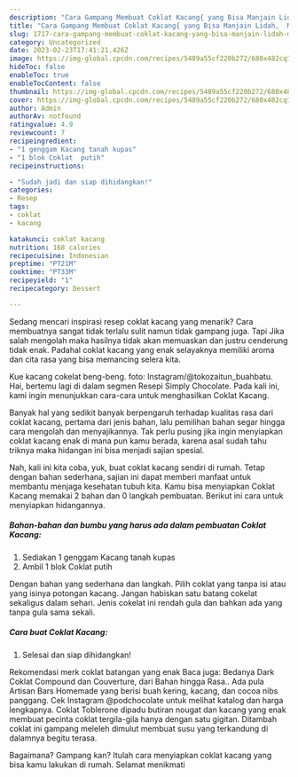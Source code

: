 ```yaml
---
description: "Cara Gampang Membuat Coklat Kacang{ yang Bisa Manjain Lidah,  Menu Buat lebaran"
title: "Cara Gampang Membuat Coklat Kacang{ yang Bisa Manjain Lidah,  Menu Buat lebaran"
slug: 1717-cara-gampang-membuat-coklat-kacang-yang-bisa-manjain-lidah-menu-buat-lebaran
category: Uncategorized
date: 2023-02-23T17:41:21.426Z
image: https://img-global.cpcdn.com/recipes/5489a55cf220b272/680x482cq70/coklat-kacang-foto-resep-utama.jpg
hideToc: false
enableToc: true
enableTocContent: false
thumbnail: https://img-global.cpcdn.com/recipes/5489a55cf220b272/680x482cq70/coklat-kacang-foto-resep-utama.jpg
cover: https://img-global.cpcdn.com/recipes/5489a55cf220b272/680x482cq70/coklat-kacang-foto-resep-utama.jpg
author: Admin
authorAv: notfound
ratingvalue: 4.9
reviewcount: 7
recipeingredient:
- "1 genggam Kacang tanah kupas"
- "1 blok Coklat  putih"
recipeinstructions:

- "Sudah jadi dan siap dihidangkan!"
categories:
- Resep
tags:
- coklat
- kacang

katakunci: coklat kacang 
nutrition: 168 calories
recipecuisine: Indonesian
preptime: "PT21M"
cooktime: "PT33M"
recipeyield: "1"
recipecategory: Dessert

---
```



Sedang mencari inspirasi resep coklat kacang yang menarik? Cara membuatnya sangat tidak terlalu sulit namun tidak gampang juga. Tapi Jika salah mengolah maka hasilnya tidak akan memuaskan dan justru cenderung tidak enak. Padahal coklat kacang yang enak selayaknya memiliki aroma dan cita rasa yang bisa memancing selera kita.


Kue kacang cokelat beng-beng. foto: Instagram/@tokozaitun_buahbatu. Hai, bertemu lagi di dalam segmen Resepi Simply Chocolate. Pada kali ini, kami ingin menunjukkan cara-cara untuk menghasilkan Coklat Kacang.

Banyak hal yang sedikit banyak berpengaruh terhadap kualitas rasa dari coklat kacang, pertama dari jenis bahan, lalu pemilihan bahan segar hingga cara mengolah dan menyajikannya. Tak perlu pusing jika ingin menyiapkan coklat kacang enak di mana pun kamu berada, karena asal sudah tahu triknya maka hidangan ini bisa menjadi sajian spesial.


Nah, kali ini kita coba, yuk, buat coklat kacang sendiri di rumah. Tetap dengan bahan sederhana, sajian ini dapat memberi manfaat untuk membantu menjaga kesehatan tubuh kita. Kamu bisa menyiapkan Coklat Kacang memakai 2 bahan dan 0 langkah pembuatan. Berikut ini cara untuk menyiapkan hidangannya.

<!--inarticleads1-->

##### Bahan-bahan dan bumbu yang harus ada dalam pembuatan Coklat Kacang:

1. Sediakan 1 genggam Kacang tanah kupas
1. Ambil 1 blok Coklat  putih


Dengan bahan yang sederhana dan langkah. Pilih coklat yang tanpa isi atau yang isinya potongan kacang. Jangan habiskan satu batang cokelat sekaligus dalam sehari. Jenis cokelat ini rendah gula dan bahkan ada yang tanpa gula sama sekali. 

<!--inarticleads2-->

##### Cara buat Coklat Kacang:


1. Selesai dan siap dihidangkan!

Rekomendasi merk coklat batangan yang enak Baca juga: Bedanya Dark Coklat Compound dan Couverture, dari Bahan hingga Rasa.. Ada pula Artisan Bars Homemade yang berisi buah kering, kacang, dan cocoa nibs panggang. Cek Instagram @podchocolate untuk melihat katalog dan harga lengkapnya. Coklat Toblerone dipadu butiran nougat dan kacang yang enak membuat pecinta coklat tergila-gila hanya dengan satu gigitan. Ditambah coklat ini gampang meleleh dimulut membuat susu yang terkandung di dalamnya begitu terasa. 

Bagaimana? Gampang kan? Itulah cara menyiapkan coklat kacang yang bisa kamu lakukan di rumah. Selamat menikmati
